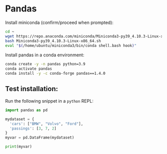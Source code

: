 # Pandas

Install miniconda (confirm/proceed when prompted):

```bash
cd ~
wget https://repo.anaconda.com/miniconda/Miniconda3-py39_4.10.3-Linux-x86_64.sh
bash Miniconda3-py39_4.10.3-Linux-x86_64.sh
eval "$(/home/ubuntu/miniconda3/bin/conda shell.bash hook)"
```

Install pandas in a conda environment:

```bash
conda create -y -n pandas python=3.9
conda activate pandas
conda install -y -c conda-forge pandas==1.4.0
```

## Test installation:

Run the following snippet in a `python` REPL:

```python
import pandas as pd

mydataset = {
  'cars': ["BMW", "Volvo", "Ford"],
  'passings': [3, 7, 2]
}
myvar = pd.DataFrame(mydataset)

print(myvar)
```